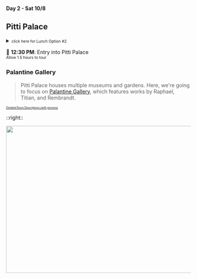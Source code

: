 #### Day 2 - Sat 10/8
## **Pitti Palace**
<details>
<summary><span style="font-size:75%"> click here for Lunch Option #2 </span></summary>

<span style="font-size:75%">If we missed out on panini at "All’Antico Vinaio", here's another option:<br>
[Trattoria La Casalinga](https://trattorialacasalinga.it/en/our-menu/)</span> <span style="font-size:50%">[map](https://goo.gl/maps/cXGgZQteLjhBNHPUA)</span>
</details>

🏰 **12:30 PM**: Entry into Pitti Palace<br>
<span style="font-size:75%">Allow 1.5 hours to tour</span>

### Palantine Gallery

> Pitti Palace houses multiple museums and gardens.  Here, we're going to focus on [Palantine Gallery](https://www.uffizi.it/en/pitti-palace/palatine-gallery), which features works by Raphael, Titian, and Rembrandt.

<span style="font-size:50%">[Detailed Room Descriptions (with pictures)](https://www.palazzo-pitti.net/the-palatine-gallery.html)</span>

::right::

<img src="/palatine-gallery-floor-plan.jpg" height="400" width="800" style="margin:auto"/>
